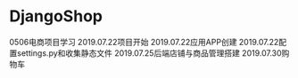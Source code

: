 # DjangoShop
0506电商项目学习
2019.07.22项目开始
2019.07.22应用APP创建
2019.07.22配置settings.py和收集静态文件
2019.07.25后端店铺与商品管理搭建
2019.07.30购物车